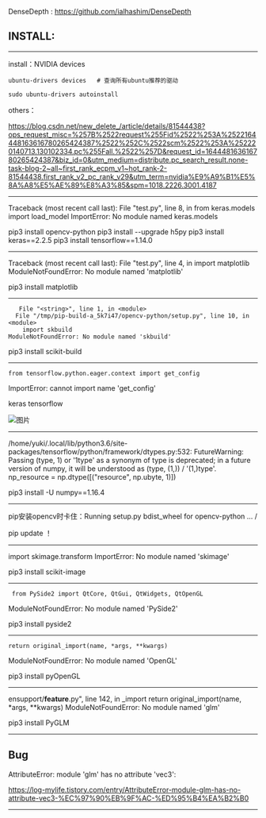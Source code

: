 DenseDepth : https://github.com/ialhashim/DenseDepth

## INSTALL:

---

install：NVIDIA devices 

```
ubuntu-drivers devices   # 查询所有ubuntu推荐的驱动

sudo ubuntu-drivers autoinstall
```

 others：
 
https://blog.csdn.net/new_delete_/article/details/81544438?ops_request_misc=%257B%2522request%255Fid%2522%253A%2522164448163616780265424387%2522%252C%2522scm%2522%253A%252220140713.130102334.pc%255Fall.%2522%257D&request_id=164448163616780265424387&biz_id=0&utm_medium=distribute.pc_search_result.none-task-blog-2~all~first_rank_ecpm_v1~hot_rank-2-81544438.first_rank_v2_pc_rank_v29&utm_term=nvidia%E9%A9%B1%E5%8A%A8%E5%AE%89%E8%A3%85&spm=1018.2226.3001.4187

--- 
Traceback (most recent call last):
  File "test.py", line 8, in <module>
    from keras.models import load_model
ImportError: No module named keras.models

 pip3 install opencv-python
 pip3 install --upgrade h5py
 pip3 install keras==2.2.5
 pip3 install tensorflow==1.14.0
 
---
 
 Traceback (most recent call last):
  File "test.py", line 4, in <module>
    import matplotlib
ModuleNotFoundError: No module named 'matplotlib'

pip3 install matplotlib
 
 ----
 
       File "<string>", line 1, in <module>
      File "/tmp/pip-build-a_5k7i47/opencv-python/setup.py", line 10, in <module>
        import skbuild
    ModuleNotFoundError: No module named 'skbuild'
    
pip3 install scikit-build

 
 ----
 
    from tensorflow.python.eager.context import get_config
ImportError: cannot import name 'get_config'
 
 keras tensorflow
 
![图片](https://user-images.githubusercontent.com/68007558/153374359-de4cf57c-34a0-4e89-bca5-c239f1725ea5.png)

 
 ----
 
 /home/yuki/.local/lib/python3.6/site-packages/tensorflow/python/framework/dtypes.py:532: FutureWarning: Passing (type, 1) or '1type' as a synonym of type is deprecated; in a future version of numpy, it will be understood as (type, (1,)) / '(1,)type'.
  np_resource = np.dtype([("resource", np.ubyte, 1)])

 
 
 pip3 install -U numpy==1.16.4

 ----
 pip安装opencv时卡住：Running setup.py bdist_wheel for opencv-python … /
 
 
 pip update ！
 
 -------
 import skimage.transform ImportError: No module named 'skimage'
 
 pip3 install scikit-image
 
 -----
     from PySide2 import QtCore, QtGui, QtWidgets, QtOpenGL
ModuleNotFoundError: No module named 'PySide2'
 
 pip3 install pyside2
 
------
    return original_import(name, *args, **kwargs)
ModuleNotFoundError: No module named 'OpenGL'

pip3 install pyOpenGL

-------

ensupport/__feature__.py", line 142, in _import
    return original_import(name, *args, **kwargs)
ModuleNotFoundError: No module named 'glm'

 pip3 install PyGLM

----- 
 
## Bug

AttributeError: module 'glm' has no attribute 'vec3':

https://log-mylife.tistory.com/entry/AttributeError-module-glm-has-no-attribute-vec3-%EC%97%90%EB%9F%AC-%ED%95%B4%EA%B2%B0

--- 
